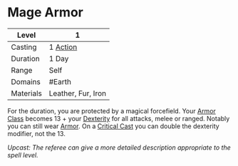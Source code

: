 # Mage Armor

| Level     | 1                                                  |
| --------- | -------------------------------------------------- |
| Casting   | 1 [Action](../../../../Game%20Structure/Action.md) |
| Duration  | 1 Day                                              |
| Range     | Self                                               |
| Domains   | #Earth                                             |
| Materials | Leather, Fur, Iron                                 |

For the duration, you are protected by a magical forcefield. Your [Armor Class](../../../../Player%20Character%20Components/Derived%20Statistics/Armor%20Class.md) becomes 13 + your [Dexterity](../../../../Player%20Character%20Components/Chosen%20Statistics/Dexterity.md) for all attacks, melee or ranged. Notably you can still wear [Armor](../../../../Items/Known%20Equipment/Armor.md). On a [Critical Cast](../../../../Dice%20Rolls/Critical%20Cast.md) you can double the dexterity modifier, not the 13.

*Upcast: The referee can give a more detailed description appropriate to the spell level.*
